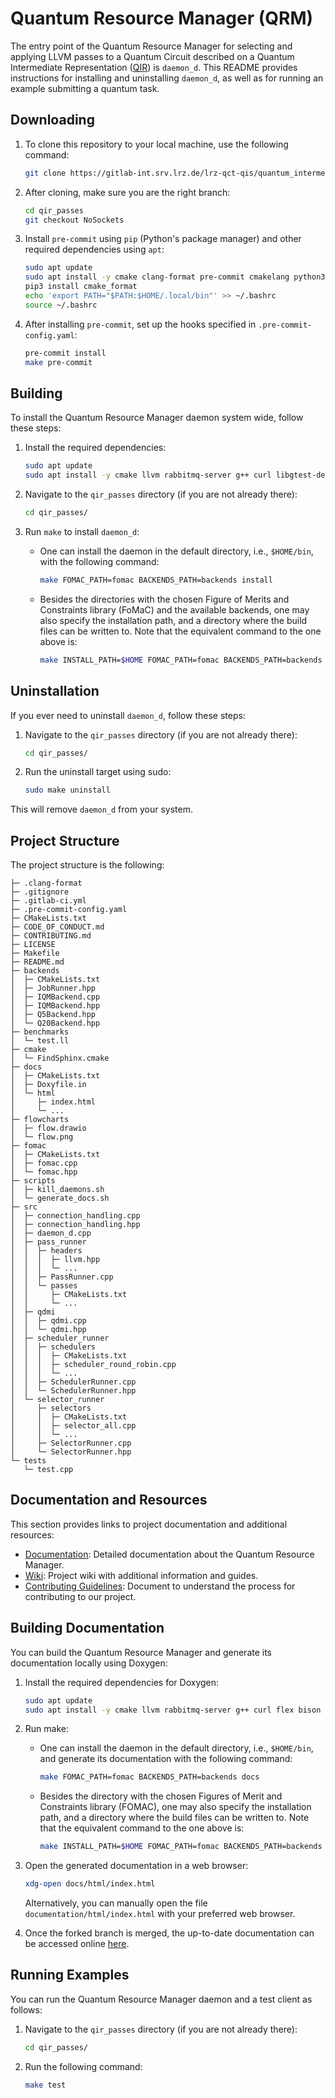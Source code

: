 # Quantum Resource Manager (QRM)

The entry point of the Quantum Resource Manager for selecting and applying LLVM passes to a Quantum Circuit described on a Quantum Intermediate Representation ([QIR](https://www.qir-alliance.org/projects/)) is `daemon_d`. This README provides instructions for installing and uninstalling `daemon_d`, as well as for running an example submitting a quantum task<!--Not to be confused with a qcommon QuantumTask-->.

## Downloading

1. To clone this repository to your local machine, use the following command:
   ```bash
   git clone https://gitlab-int.srv.lrz.de/lrz-qct-qis/quantum_intermediate_representation/qir_passes.git
   ```

2. After cloning, make sure you are the right branch:
   ```bash
   cd qir_passes
   git checkout NoSockets
   ```

3. Install `pre-commit` using `pip` (Python's package manager) and other required dependencies using `apt`:
   ```bash
   sudo apt update
   sudo apt install -y cmake clang-format pre-commit cmakelang python3-pip
   pip3 install cmake_format
   echo 'export PATH="$PATH:$HOME/.local/bin"' >> ~/.bashrc
   source ~/.bashrc
   ```

4. After installing `pre-commit`, set up the hooks specified in `.pre-commit-config.yaml`:
   ```bash
   pre-commit install
   make pre-commit
   ```

## Building

To install the Quantum Resource Manager daemon system wide, follow these steps:

1. Install the required dependencies:
   ```bash
   sudo apt update
   sudo apt install -y cmake llvm rabbitmq-server g++ curl libgtest-dev nlohmann-json3-dev
   ```

2. Navigate to the `qir_passes` directory (if you are not already there):
   ```bash
   cd qir_passes/
   ```

3. Run `make` to install `daemon_d`:
   - One can install the daemon in the default directory, i.e., `$HOME/bin`, with the following command:
      ```bash
      make FOMAC_PATH=fomac BACKENDS_PATH=backends install
      ```

   - Besides the directories with the chosen Figure of Merits and Constraints library (FoMaC) and the available backends, one may also specify the installation path, and a directory where the build files can be written to. Note that the equivalent command to the one above is:
      ```bash
      make INSTALL_PATH=$HOME FOMAC_PATH=fomac BACKENDS_PATH=backends BUILD_DIR=build install
      ```

## Uninstallation

If you ever need to uninstall `daemon_d`, follow these steps:

1. Navigate to the `qir_passes` directory (if you are not already there):
   ```bash
   cd qir_passes/
   ```

2. Run the uninstall target using sudo:
   ```bash
   sudo make uninstall
   ```

This will remove `daemon_d` from your system.

## Project Structure

The project structure is the following:

```
├─ .clang-format
├─ .gitignore
├─ .gitlab-ci.yml
├─ .pre-commit-config.yaml
├─ CMakeLists.txt
├─ CODE_OF_CONDUCT.md
├─ CONTRIBUTING.md
├─ LICENSE
├─ Makefile
├─ README.md
├─ backends
│  ├─ CMakeLists.txt
│  ├─ JobRunner.hpp
│  ├─ IQMBackend.cpp
│  ├─ IQMBackend.hpp
│  ├─ Q5Backend.hpp
│  └─ Q20Backend.hpp
├─ benchmarks
│  └─ test.ll
├─ cmake
│  └─ FindSphinx.cmake
├─ docs
│  ├─ CMakeLists.txt
│  ├─ Doxyfile.in
│  └─ html
│     ├─ index.html
│     └─ ...
├─ flowcharts
│  ├─ flow.drawio
│  └─ flow.png
├─ fomac
│  ├─ CMakeLists.txt
│  ├─ fomac.cpp
│  └─ fomac.hpp
├─ scripts
│  ├─ kill_daemons.sh
│  └─ generate_docs.sh
├─ src
│  ├─ connection_handling.cpp
│  ├─ connection_handling.hpp
│  ├─ daemon_d.cpp
│  ├─ pass_runner
│  │  ├─ headers
│  │  │  ├─ llvm.hpp
│  │  │  └─ ...
│  │  ├─ PassRunner.cpp
│  │  └─ passes
│  │     ├─ CMakeLists.txt
│  │     └─ ...
│  ├─ qdmi
│  │  ├─ qdmi.cpp
│  │  └─ qdmi.hpp
│  ├─ scheduler_runner
│  │  ├─ schedulers
│  │  │  ├─ CMakeLists.txt
│  │  │  ├─ scheduler_round_robin.cpp
│  │  │  └─ ...
│  │  ├─ SchedulerRunner.cpp
│  │  └─ SchedulerRunner.hpp
│  └─ selector_runner
│     ├─ selectors
│     │  ├─ CMakeLists.txt
│     │  ├─ selector_all.cpp
│     │  └─ ...
│     ├─ SelectorRunner.cpp
│     └─ SelectorRunner.hpp
└─ tests
   └─ test.cpp
```

## Documentation and Resources

This section provides links to project documentation and additional resources:

- [Documentation](https://lrz-qct-qis.gitlabpages.devweb.mwn.de/quantum_intermediate_representation/qir_passes/files.html): Detailed documentation about the Quantum Resource Manager.
- [Wiki](https://gitlab-int.srv.lrz.de/lrz-qct-qis/quantum_intermediate_representation/qir_passes/-/wikis/home): Project wiki with additional information and guides.
- [Contributing Guidelines](CONTRIBUTING.md): Document to understand the process for contributing to our project.
<!--
- Flowchart of the QIR Pass Runner daemon:
![Alt](flowcharts/flow.png)
-->

## Building Documentation

You can build the Quantum Resource Manager and generate its documentation locally using Doxygen:

1. Install the required dependencies for Doxygen:
   ```bash
   sudo apt update
   sudo apt install -y cmake llvm rabbitmq-server g++ curl flex bison libgtest-dev nlohmann-json3-dev
   ```

2. Run make:
   - One can install the daemon in the default directory, i.e., `$HOME/bin`, and generate its documentation with the following command:
      ```bash
      make FOMAC_PATH=fomac BACKENDS_PATH=backends docs
      ```

   - Besides the directory with the chosen Figures of Merit and Constraints library (FOMAC), one may also specify the installation path, and a directory where the build files can be written to. Note that the equivalent command to the one above is:
      ```bash
      make INSTALL_PATH=$HOME FOMAC_PATH=fomac BACKENDS_PATH=backends BUILD_DIR=build docs
      ```

3. Open the generated documentation in a web browser:
   ```bash
   xdg-open docs/html/index.html
   ```

   Alternatively, you can manually open the file `documentation/html/index.html` with your preferred web browser.

4. Once the forked branch is merged, the up-to-date documentation can be accessed online [here](https://lrz-qct-qis.gitlabpages.devweb.mwn.de/quantum_intermediate_representation/qir_passes/index.html).

## Running Examples

You can run the Quantum Resource Manager daemon and a test client as follows:

1. Navigate to the `qir_passes` directory (if you are not already there):
   ```bash
   cd qir_passes/
   ```

2. Run the following command:
   ```bash
   make test
   ```
